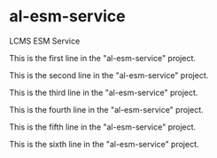 # al-esm-service
LCMS ESM Service

This is the first line in the "al-esm-service" project.

This is the second line in the "al-esm-service" project.

This is the third line in the "al-esm-service" project.

This is the fourth line in the "al-esm-service" project.

This is the fifth line in the "al-esm-service" project.

This is the sixth line in the "al-esm-service" project.
